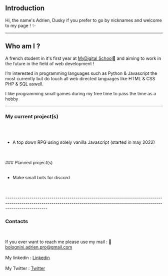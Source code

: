 


## Introduction 


Hi, the name's Adrien, Dusky if you prefer to go by nicknames and welcome to my page ! ✨


--------------------------------------------------------------------------------------------------------------------------------------------------------------------------------

## Who am I ?


A french student in it's first year at [MyDigital School](https://www.mydigitalschool.com/)🧠 and aiming to work in the future in the field of web development !

I’m interested in programming languages such as Python & Javascript the most currently but do touch all web directed languages like HTML & CSS PHP & SQL aswell.

I like programming small games during my free time to pass the time as a hobby

--------------------------------------------------------------------------------------------------------------------------------------------------------------------------------

### My current project(s)
<br>
<br>

- A top down RPG using solely vanilla Javascript (started in may 2022)

<br>
<br>
### Planned project(s)
<br>
<br>

- Make small bots for discord

<br>
<br>
---------------------------------------------------------------------------------------------------------------------------------------------------------------------------------

### Contacts
<br>

If you ever want to reach me please use my mail : 
📩 bolognini.adrien.pro@gmail.com
<br>
<br>
My linkedin : [Linkedin](https://www.linkedin.com/in/adrien-bolognini-765bba220/)
<br>
<br>
My Twitter : [Twitter](https://twitter.com/AdrienBolognini)
